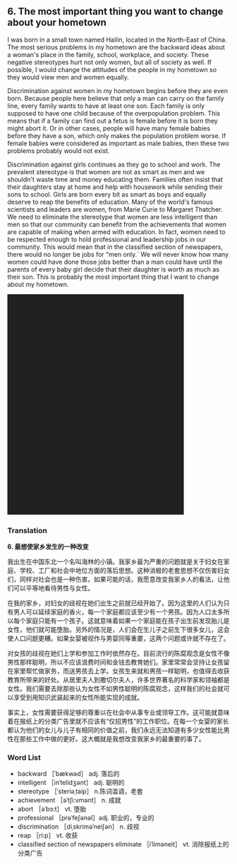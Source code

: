 ## 6. The most important thing you want to change about your hometown

I was born in a small town named Hailin, located in the North-East of China. The most serious problems in my hometown are the backward ideas about a woman's place in the family, school, workplace, and society. These negative stereotypes hurt not only women, but all of society as well. If possible, I would change the attitudes of the people in my hometown so they would view men and women equally.

Discrimination against women in my hometown begins before they are even born. Because people here believe that only a man can carry on the family line, every family wants to have at least one son. Each family is only supposed to have one child because of the overpopulation problem. This means that if a family can find out a fetus is female before it is born they might abort it. Or in other cases, people will have many female babies before they have a son, which only makes the population problem worse. If female babies were considered as important as male babies, then these two problems probably would not exist.

Discrimination against girls continues as they go to school and work. The prevalent stereotype is that women are not as smart as men and we shouldn't waste time and money educating them. Families often insist that their daughters stay at home and help with housework while sending their sons to school. Girls are born every bit as smart as boys and equally deserve to reap the benefits of education. Many of the world's famous scientists and leaders are women, from Marie Curie to Margaret Thatcher. We need to eliminate the stereotype that women are less intelligent than men so that our community can benefit from the achievements that women are capable of making when armed with education. In fact, women need to be respected enough to hold professional and leadership jobs in our community. This would mean that in the classified section of newspapers, there would no longer be jobs for "men only.` We will never know how many women could have done those jobs better than a man could have until the parents of every baby girl decide that their daughter is worth as much as their son. This is probably the most important thing that I want to change about my hometown.

![](images/padding_400x500.png)

### Translation

**6. 最想使家乡发生的一种改变**

我出生在中国东北一个名叫海林的小镇。我家乡最为严重的问题就是关于妇女在家庭、学校、工厂和社会中地位方面的落后思想。这种消极的老套思想不仅伤害妇女们，同样对社会也是一种伤害。如果可能的话，我愿意改变我家乡人的看法，让他们可以平等地看待男性与女性。

在我的家乡，对妇女的歧视在她们出生之前就已经开始了。因为这里的人们认为只有男人可以延续家庭的香火，每一个家庭都应该至少有一个男孩。因为人口太多所以每个家庭只能有一个孩子。这就意味着如果一个家庭能在孩子出生前发现胎儿是女性，他们就可能堕胎。另外的情况是，人们会在生儿子之前生下很多女儿，这会使人口问题更糟。如果女婴被视作与男婴同等重要，这两个问题或许就不存在了。

对女孩的歧视在她们上学和参加工作时依然存在。目前流行的陈腐观念是女性不像男性那样聪明，所以不应该浪费时间和金钱去教育她们。家里常常会坚持让女孩留在家里帮忙做家务，而送男孩去上学。女孩生来就和男孩一样聪明，也值得去收获教育所带来的好处。从居里夫人到撒切尔夫人，许多世界著名的科学家和领袖都是女性。我们需要去除那些认为女性不如男性聪明的陈腐观念，这样我们的社会就可以享受到用知识武装起来的女性所能实现的成就。

事实上，女性需要获得足够的尊重以在社会中从事专业或领导工作。这可能就意味着在报纸上的分类广告里就不应该有“仅招男性”的工作职位。在每一个女婴的家长都认为他们的女儿与儿子有相同的价值之前，我们永远无法知道有多少女性能比男性在那些工作中做的更好。这大概就是我想改变我家乡的最重要的事了。 

### Word List

+ backward ［ˈbækwəd］ adj. 落后的
+ intelligent ［inˈtelidʒənt］ adj. 聪明的
+ stereotype ［ˈsteriəˌtaip］ n.陈词滥调，老套
+ achievement ［əˈtʃi:vmənt］ n. 成就
+ abort ［əˈbɔ:t］ vt. 堕胎
+ professional ［prəˈfeʃənəl］adj. 职业的，专业的
+ discrimination ［diˌskriməˈneiʃən］ n. 歧视
+ reap ［ri:p］ vt. 收获
+ classified section of newspapers eliminate ［iˈliməneit］ vt. 消除报纸上的分类广告  



